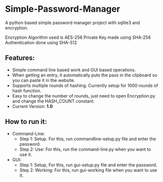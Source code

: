 # Simple-Password-Manager

A python based simple password manager project with sqlite3 and encryption.

Encryption Algorithm used is AES-256
Private Key made using SHA-256
Authentication done using SHA-512

## Features:
* Simple command line based work and GUI based operations.
* When getting an entry, it automatically puts the pass in the clipboard so you can paste it in the website.
* Supports multiple rounds of hashing. Currently setup for 1000 rounds of hash function. 
* Easy to change the number of rounds, just need to open Encryption.py and change the HASH_COUNT constant.
* Current Version: <b>1.0</b>
## How to run it:
* Command-Line:
  * Step 1: Setup. For this, run commandline-setup.py file and enter the password.
  * Step 2: Use: For this, run the command-line.py when you want to use it.
* GUI:
  * Step 1: Setup, For this, run gui-setup.py file and enter the password.
  * Step 2: Working: For this, run gui-working file when you want to use it.
